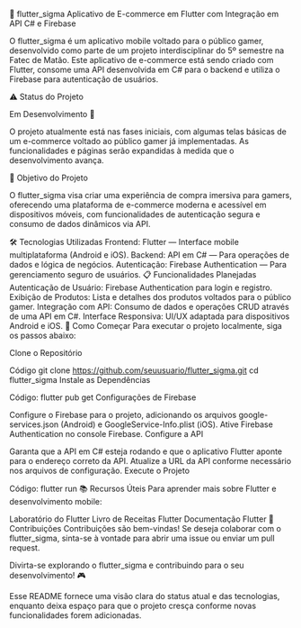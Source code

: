 🚀 flutter_sigma
Aplicativo de E-commerce em Flutter com Integração em API C# e Firebase

O flutter_sigma é um aplicativo mobile voltado para o público gamer, desenvolvido como parte de um projeto interdisciplinar do 5º semestre na Fatec de Matão. Este aplicativo de e-commerce está sendo criado com Flutter, consome uma API desenvolvida em C# para o backend e utiliza o Firebase para autenticação de usuários.

⚠️ Status do Projeto

Em Desenvolvimento 🚧

O projeto atualmente está nas fases iniciais, com algumas telas básicas de um e-commerce voltado ao público gamer já implementadas. As funcionalidades e páginas serão expandidas à medida que o desenvolvimento avança.

🎯 Objetivo do Projeto

O flutter_sigma visa criar uma experiência de compra imersiva para gamers, oferecendo uma plataforma de e-commerce moderna e acessível em dispositivos móveis, com funcionalidades de autenticação segura e consumo de dados dinâmicos via API.

🛠️ Tecnologias Utilizadas
Frontend: Flutter — Interface mobile multiplataforma (Android e iOS).
Backend: API em C# — Para operações de dados e lógica de negócios.
Autenticação: Firebase Authentication — Para gerenciamento seguro de usuários.
📋 Funcionalidades Planejadas
Autenticação de Usuário: Firebase Authentication para login e registro.
Exibição de Produtos: Lista e detalhes dos produtos voltados para o público gamer.
Integração com API: Consumo de dados e operações CRUD através de uma API em C#.
Interface Responsiva: UI/UX adaptada para dispositivos Android e iOS.
🚀 Como Começar
Para executar o projeto localmente, siga os passos abaixo:

Clone o Repositório

Código
git clone https://github.com/seuusuario/flutter_sigma.git
cd flutter_sigma
Instale as Dependências

Código:
flutter pub get
Configurações de Firebase

Configure o Firebase para o projeto, adicionando os arquivos google-services.json (Android) e GoogleService-Info.plist (iOS).
Ative Firebase Authentication no console Firebase.
Configure a API

Garanta que a API em C# esteja rodando e que o aplicativo Flutter aponte para o endereço correto da API.
Atualize a URL da API conforme necessário nos arquivos de configuração.
Execute o Projeto

Código:
flutter run
📚 Recursos Úteis
Para aprender mais sobre Flutter e desenvolvimento mobile:

Laboratório do Flutter
Livro de Receitas Flutter
Documentação Flutter
🤝 Contribuições
Contribuições são bem-vindas! Se deseja colaborar com o flutter_sigma, sinta-se à vontade para abrir uma issue ou enviar um pull request.

Divirta-se explorando o flutter_sigma e contribuindo para o seu desenvolvimento! 🎮

Esse README fornece uma visão clara do status atual e das tecnologias, enquanto deixa espaço para que o projeto cresça conforme novas funcionalidades forem adicionadas.
